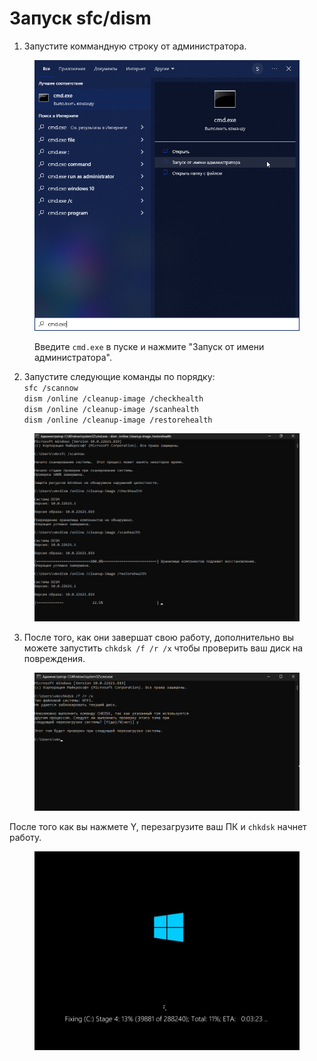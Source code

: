 # Запуск sfc/dism

1. Запустите коммандную строку от администратора.

<figure><img src="../.gitbook/assets/cmd.png" alt="" width="563"><figcaption><p>Введите <code>cmd.exe</code> в пуске и нажмите "Запуск от имени администратора".</p></figcaption></figure>

2. Запустите следующие команды по порядку:\
   `sfc /scannow`\
   `dism /online /cleanup-image /checkhealth`\
   `dism /online /cleanup-image /scanhealth`\
   `dism /online /cleanup-image /restorehealth`

<figure><img src="../.gitbook/assets/sfcdism.png" alt=""><figcaption></figcaption></figure>

3. После того, как они завершат свою работу, дополнительно вы можете запустить `chkdsk /f /r /x` чтобы проверить ваш диск на повреждения.

<figure><img src="../.gitbook/assets/chkdsk.png" alt=""><figcaption></figcaption></figure>

После того как вы нажмете Y, перезагрузите ваш ПК и `chkdsk` начнет работу.

<figure><img src="../.gitbook/assets/chkdskloading.png" alt=""><figcaption></figcaption></figure>
